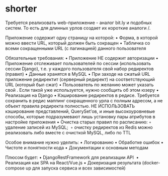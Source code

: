 # shorter
Требуется реализовать web-приложение - аналог bit.ly и подобных систем.
То есть для длинных урлов создает их короткие аналоги <domain>/<subpart>.

Приложение содержит одну страницу на которой:
    • Форма, в которой можно ввести URL, который должен быть сокращен
    • Табличка со всеми сокращенными URL (с пагинацией) данного пользователя

Обязательные требования:
    • Приложение НЕ содержит авторизации
    • Приложение отслеживает пользователей по сессии (использовать сессии Django), т.е. у каждого пользователя свой набор редиректов (правил)
    • Данные хранятся в MySQL
    • При заходе на сжатый URL приложение редиректит (серверный редирект) на соответствующий URL (который был сжат)
    • Пользователь по желанию может указать свой <subpart>. Если такой <subpart> уже используется, нужно сообщить об этом юзеру
    • Реализация на Django
    • Кэширование редиректов в редисе. Требуется сохранить в редис маппинг сокращенного урла с полным адресом, а не объект правила редиректа полностью. НЕ ИСПОЛЬЗОВАТЬ кэширование представлений, QuerySet’ов, и иные высокоуровневые способы, которые подразумевают лишь установку пары атрибутов в настройке приложения
    • Очистка старых правил по расписанию:
        ◦ удаление записей из MySQL; 
        ◦ очистку редиректов из Redis можно реализовать либо вместе с очисткой MySQL, либо по TTL

Особое внимание нужно уделить:
    • Логированию
    • Обработке ошибок
    • Чистоте и понятности кода
    • Документации к основным методам


Плюсом будет:
    • DjangoRestFramework для реализации API 
    • Реализация как SPA на React/Vue.js
    • Докеризация результата (docker-compose up для запуска сервиса и всех зависимостей)

